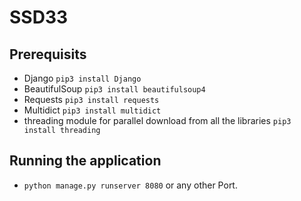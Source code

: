 # SSD33

## Prerequisits
* Django ``pip3 install Django``
* BeautifulSoup ``pip3 install beautifulsoup4``
* Requests ``pip3 install requests``
* Multidict ``pip3 install multidict``
* threading module for parallel download from all the libraries ``pip3 install threading``

## Running the application
* ``python manage.py runserver 8080`` or any other Port.

